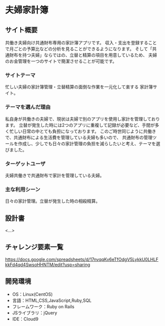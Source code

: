 # 夫婦家計簿

## サイト概要
共働き夫婦向け共通財布専用の家計簿アプリです。
収入・支出を登録することで月ごとの予算比などの分析を見ることができるようになります。
そして「共通財布を持つ夫婦」ならではの、立替と精算の項目を用意しているため、
夫婦のお金管理を一つのサイトで簡潔させることが可能です。


### サイトテーマ
忙しい夫婦の家計簿管理・立替精算の面倒な作業を一元化して楽する
家計簿サイト。

### テーマを選んだ理由
私自身が共働きの夫婦で、現状は夫婦で別のアプリを使用し家計を管理しております。
立替が発生した時には2つのアプリに重複して記録が必要など、手間が多く忙しい日常の中とても負担になっております。
このご時世同じように共働きで、共通財布による生活費を管理している夫婦も多いので、
共通財布の管理ツールを作成し、少しでも日々の家計管理の負担を減らしたいと考え、テーマを選びました。


### ターゲットユーザ
夫婦共働きで共通財布で家計を管理している夫婦。

### 主な利用シーン
日々の家計管理。立替が発生した時の相殺精算。

## 設計書
<...>

## チャレンジ要素一覧
https://docs.google.com/spreadsheets/d/17nvqqKv6eTfOdgV5LykkU0LHLFkkFd4qd4SwsoHHNTM/edit?usp=sharing

## 開発環境
- OS：Linux(CentOS)
- 言語：HTML,CSS,JavaScript,Ruby,SQL
- フレームワーク：Ruby on Rails
- JSライブラリ：jQuery
- IDE：Cloud9